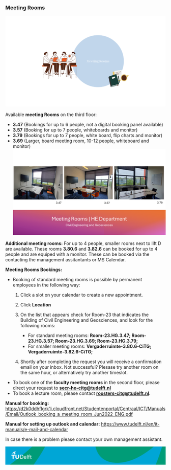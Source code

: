 ### Meeting Rooms

![General ](./Appendices/MeetingRooms/meeting-rooms-graphic.png)


Available **meeting Rooms** on the third floor: 
- **3.47** (Bookings for up to 6 people, not a digital booking panel available)
- **3.57** (Booking for up to 7 people, whiteboards and monitor)
- **3.79** (Bookings for up to 7 people, white board, flip charts and monitor)
- **3.69** (Larger, board meeting room, 10-12 people, whiteboard and monitor)
 ![General ](./Appendices/MeetingRooms/meeting-rooms-overview.png)
 
**Additional meeting rooms:** 
For up to 4 people, smaller rooms next to lift D are available.
These rooms **3.80.6** and **3.82.6** can be booked for up to 4 people and are equiped with a monitor. These can be booked via the contacting the management assitantants or MS Calendar.


**Meeting Rooms Bookings:**
- Booking of standard meeting rooms is possible by permanent employees in the following way:
   1. Click a slot on your calendar to create a new appointment.
   2. Click **Location**
   3. On the list that appears check for Room-23 that indicates the Building of Civil Engineering and Geosciences, and look for the following rooms:

      - For standard meeting rooms: **Room-23.HG.3.47; Room-23.HG.3.57; Room-23.HG.3.69; Room-23.HG.3.79;**
      - For smaller meeting rooms: **Vergaderruimte-3.80.6-CiTG; Vergaderruimte-3.82.6-CiTG;**
      
   5. Shortly after completing the request you will receive a confirmation email on your inbox. Not successful? Plesase try another room on the same hour, or alternatively try another timeslot.
- To book one of the **faculty meeting rooms** in the second floor, please direct your request to **secr-he-citg@tudelft.nl**
- To book a lecture room, please contact **roosters-citg@tudelft.nl.**


**Manual for booking:** https://d2k0ddhflgrk1i.cloudfront.net/Studentenportal/Centraal/ICT/Manuals/Email/Outlook_booking_a_meeting_room_Jun2022_ENG.pdf

**Manual for setting up outlook and calendar:** https://www.tudelft.nl/en/it-manuals/e-mail-and-calendar

In case there is a problem please contact your own management assistant.


![footer](../../figures/footer-tudelft.jpg)

